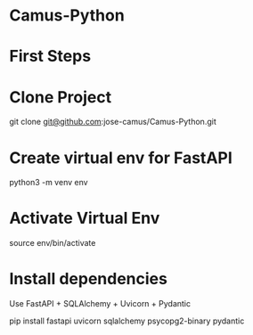 # Camus-Python

# First Steps

# Clone Project

git clone git@github.com:jose-camus/Camus-Python.git

# Create virtual env for FastAPI

python3 -m venv env

# Activate Virtual Env

source env/bin/activate

# Install dependencies

Use FastAPI + SQLAlchemy + Uvicorn + Pydantic

pip install fastapi uvicorn sqlalchemy psycopg2-binary pydantic
